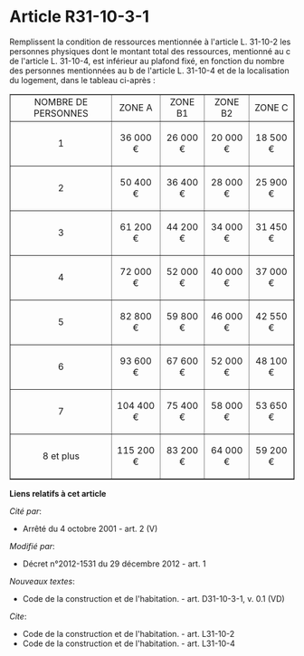 # Article R31-10-3-1

Remplissent la condition de ressources mentionnée à l'article L. 31-10-2 les personnes physiques dont le montant total des
ressources, mentionné au c de l'article L. 31-10-4, est inférieur au plafond fixé, en fonction du nombre des personnes
mentionnées au b de l'article L. 31-10-4 et de la localisation du logement, dans le tableau ci-après : 

<table width="680" border="1">
    <tbody>
      <tr>
        <td align="center"> NOMBRE DE PERSONNES</td>
        <td align="center"> ZONE A</td>
        <td align="center"> ZONE B1</td>
        <td align="center"> ZONE B2</td>
        <td align="center"> ZONE C</td>
      </tr>
      <tr>
        <td align="center">

1

</td>
        <td align="center">

36 000 €

</td>
        <td align="center">

26 000 €

</td>
        <td align="center">

20 000 €

</td>
        <td align="center">

18 500 €

</td>
      </tr>
      <tr>
        <td align="center">

2

</td>
        <td align="center">

50 400 €

</td>
        <td align="center">

36 400 €

</td>
        <td align="center">

28 000 €

</td>
        <td align="center">

25 900 €

</td>
      </tr>
      <tr>
        <td align="center">

3

</td>
        <td align="center">

61 200 €

</td>
        <td align="center">

44 200 €

</td>
        <td align="center">

34 000 €

</td>
        <td align="center">

31 450 €

</td>
      </tr>
      <tr>
        <td align="center">

4

</td>
        <td align="center">

72 000 €

</td>
        <td align="center">

52 000 €

</td>
        <td align="center">

40 000 €

</td>
        <td align="center">

37 000 €

</td>
      </tr>
      <tr>
        <td align="center">

5

</td>
        <td align="center">

82 800 €

</td>
        <td align="center">

59 800 €

</td>
        <td align="center">

46 000 €

</td>
        <td align="center">

42 550 €

</td>
      </tr>
      <tr>
        <td align="center">

6

</td>
        <td align="center">

93 600 €

</td>
        <td align="center">

67 600 €

</td>
        <td align="center">

52 000 €

</td>
        <td align="center">

48 100 €

</td>
      </tr>
      <tr>
        <td align="center">

7

</td>
        <td align="center">

104 400 €

</td>
        <td align="center">

75 400 €

</td>
        <td align="center">

58 000 €

</td>
        <td align="center">

53 650 €

</td>
      </tr>
      <tr>
        <td align="center">

8 et plus

</td>
        <td align="center">

115 200 €

</td>
        <td align="center">

83 200 €

</td>
        <td align="center">

64 000 €

</td>
        <td align="center">

59 200 €</td>
      </tr>
    </tbody>
  </table>

**Liens relatifs à cet article**

_Cité par_:

  - Arrêté du 4 octobre 2001 - art. 2 (V)

_Modifié par_:

  - Décret n°2012-1531 du 29 décembre 2012 - art. 1

_Nouveaux textes_:

  - Code de la construction et de l'habitation. - art. D31-10-3-1, v. 0.1 (VD)

_Cite_:

  - Code de la construction et de l'habitation. - art. L31-10-2
  - Code de la construction et de l'habitation. - art. L31-10-4
